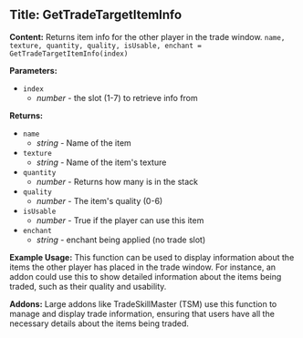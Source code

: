 ## Title: GetTradeTargetItemInfo

**Content:**
Returns item info for the other player in the trade window.
`name, texture, quantity, quality, isUsable, enchant = GetTradeTargetItemInfo(index)`

**Parameters:**
- `index`
  - *number* - the slot (1-7) to retrieve info from

**Returns:**
- `name`
  - *string* - Name of the item
- `texture`
  - *string* - Name of the item's texture
- `quantity`
  - *number* - Returns how many is in the stack
- `quality`
  - *number* - The item's quality (0-6)
- `isUsable`
  - *number* - True if the player can use this item
- `enchant`
  - *string* - enchant being applied (no trade slot)

**Example Usage:**
This function can be used to display information about the items the other player has placed in the trade window. For instance, an addon could use this to show detailed information about the items being traded, such as their quality and usability.

**Addons:**
Large addons like TradeSkillMaster (TSM) use this function to manage and display trade information, ensuring that users have all the necessary details about the items being traded.